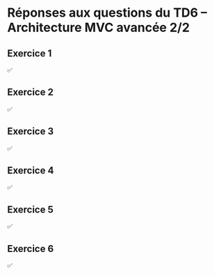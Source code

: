 # Réponses aux questions du TD6 – Architecture MVC avancée 2/2

## Exercice 1
✅

## Exercice 2
✅

## Exercice 3
✅

## Exercice 4
✅

## Exercice 5
✅

## Exercice 6
✅
